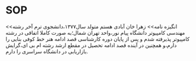 # SOP
<<انگیزه نامه>>
زهرا خان آبادی هستم متولد سال۱۳۷۷،دانشجوی 
ترم آخر
رشته مهندسی کامپیوتر دانشگاه پیام نور،واحد
تهران شمال؛به صورت کاملا اتفاقی در رشته کامپیوتر
پذیرفته شدم و پس از پایان دوره کارشناسی قصد ادامه هنر
خط کوفی بنایی را دارم،و همچنین در آینده قصد ادامه تحصیل در مقطع ارشد رشته 
ام بی ای،گرایش بازاریابی در دانشگاه سراسری را دارم.
